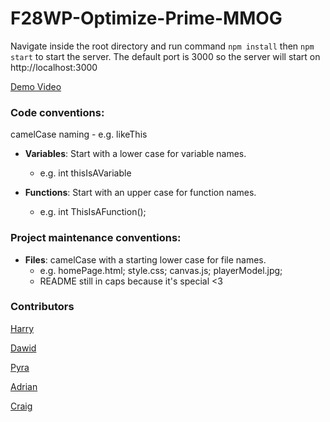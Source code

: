 # F28WP-Optimize-Prime-MMOG

Navigate inside the root directory and run command ```npm install``` then ```npm start``` to start the server.
The default port is 3000 so the server will start on http://localhost:3000

[Demo Video](https://www.youtube.com/watch?v=CRW8lzE-pPo&feature=youtu.be)

### Code conventions:

camelCase naming - e.g. likeThis

- **Variables**: Start with a lower case for variable names.
  - e.g. int thisIsAVariable
  
- **Functions**: Start with an upper case for function names.
  - e.g. int ThisIsAFunction();

### Project maintenance conventions:

- **Files**: camelCase with a starting lower case for file names.
    - e.g. homePage.html; style.css; canvas.js; playerModel.jpg; 
    - README still in caps because it's special <3

### Contributors

[Harry](https://github.com/N0m0turtle)

[Dawid](https://github.com/DawidGc)

[Pyra](https://github.com/SilentSierra)

[Adrian](https://github.com/Adee1499)

[Craig](https://github.com/craigm2013)

